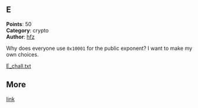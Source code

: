 ## E
**Points**: 50  
**Category**: crypto  
**Author**: [hfz](https://github.com/hfz1337)

Why does everyone use `0x10001` for the public exponent? I want to make my own choices.

[E_chall.txt](./E_chall.txt)

## More
[link](https://ctf2022.unitedctf.ca/challenges#E-12)  
